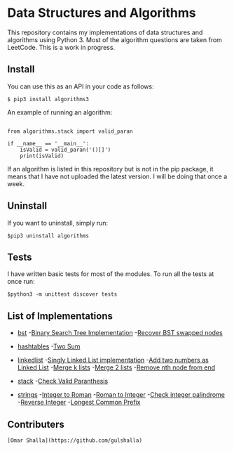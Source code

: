 Data Structures and Algorithms
==============================
 
This repository contains my implementations of data structures and algorithms using Python 3. Most of the algorithm questions are taken from LeetCode. This is a work in progress.

## Install
You can use this as an API in your code as follows:

	$ pip3 install algorithms3

An example of running an algorithm:

```python3

from algorithms.stack import valid_paran

if __name__ == '__main__':
	isValid = valid_paran('()[]')
	print(isValid)
```

If an algorithm is listed in this repository but is not in the pip package, it means that I have not uploaded the latest version. I will be doing that once a week. 

## Uninstall
If you want to uninstall, simply run:

	$pip3 uninstall algorithms

## Tests
I have written basic tests for most of the modules. To run all the tests at once run:
	
	$python3 -m unittest discover tests

## List of Implementations

- [bst](algorithms/bst)
	-[Binary Search Tree Implementation](algorithms/bst/bst.py)
	-[Recover BST swapped nodes](algorithms/bst/recover_bst.py)

- [hashtables](algorithms/hashtables)
	-[Two Sum](algorithms/hashtables/two_sum.py)

- [linkedlist](algorithms/linkedlist)
	-[Singly Linked List implementation](algorithms/linkedlist/singly_linked_list.py)
	-[Add two numbers as Linked List](algorithms/linkedlist/add_two_numbers.py)
	-[Merge k lists](algorithms/linkedlist/merge_k_lists.py)
	-[Merge 2 lists](algorithms/linkedlist/merge_two_lists.py)
	-[Remove nth node from end](algorithms/linkedlist/remove_nth_end.py)

- [stack](algorithms/stack)
	-[Check Valid Paranthesis](algorithms/stack/valid_paran.py)

- [strings](algorithms/strings)
	-[Integer to Roman](algorithms/strings/int_to_roman.py)
	-[Roman to Integer](algorithms/strings/roman_to_int.py)
	-[Check integer palindrome](algorithms/strings/palindrome.py)
	-[Reverse Integer](algorithms/strings/reverse_int.py)
	-[Longest Common Prefix](algorithms/strings/longest_common_prefix.py)

## Contributers
	[Omar Shalla](https://github.com/gulshalla)

